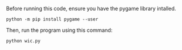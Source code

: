 Before running this code, ensure you have the pygame library intalled.
```
python -m pip install pygame --user
```

Then, run the program using this command:
```
python wic.py
```
